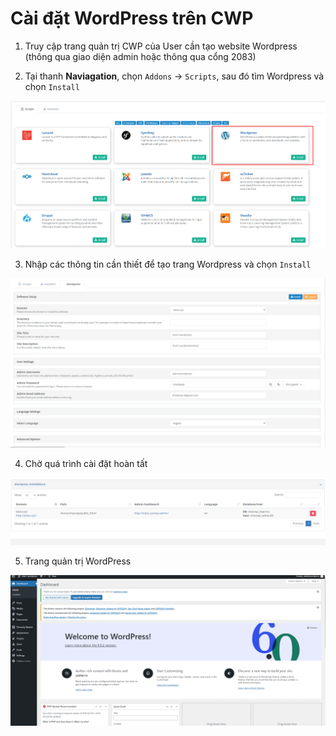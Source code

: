 # Cài đặt WordPress trên CWP

1. Truy cập trang quản trị CWP của User cần tạo website Wordpress (thông qua giao diện admin hoặc thông qua cổng 2083)

2. Tại thanh **Naviagation**, chọn ```Addons``` -> ```Scripts```, sau đó tìm Wordpress và chọn ```Install```

![](./images/cwp_wordpress_addon.png)

3. Nhập các thông tin cần thiết để tạo trang Wordpress và chọn ```Install```

![](./images/cwp_wordpress_in4.png)

4. Chờ quá trình cài đặt hoàn tất

![](./images/cwp_wordpress_installation.png)

5. Trang quản trị WordPress

![](./images/cwp_wordpress_dashboard.png)